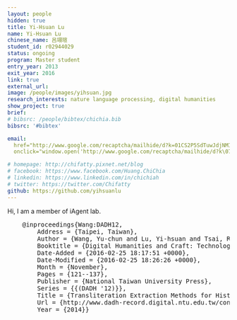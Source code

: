 ```yaml
---
layout: people
hidden: true
title: Yi-Hsuan Lu
name: Yi-Hsuan Lu
chinese_name: 呂翊瑄
student_id: r02944029
status: ongoing
program: Master student
entry_year: 2013
exit_year: 2016
link: true
external_url:
image: /people/images/yihsuan.jpg
research_interests: nature language processing, digital humanities
show_project: true
brief:
# bibsrc: /people/bibtex/chichia.bib
bibsrc: '#bibtex'

email:
  href="http://www.google.com/recaptcha/mailhide/d?k=01CS2P5SdTuwJdjNMImIuIeQ==&amp;c=SMUghphuV7yjbWUw5YLB2VKpVu3BQ1loPYBYQGTS8x8="
  onclick="window.open('http://www.google.com/recaptcha/mailhide/d?k\07501CS2P5SdTuwJdjNMImIuIeQ\75\75\46c\75SMUghphuV7yjbWUw5YLB2VKpVu3BQ1loPYBYQGTS8x8\075', '', 'toolbar=0,scrollbars=0,location=0,statusbar=0,menubar=0,resizable=0,width=500,height=300'); return false;" title="Reveal this e-mail address"

# homepage: http://chifatty.pixnet.net/blog
# facebook: https://www.facebook.com/Huang.ChiChia
# linkedin: https://www.linkedin.com/in/chichiah
# twitter: https://twitter.com/Chifatty
github: https://github.com/yihsuanlu
---
```



Hi, I am a member of iAgent lab.

<pre id="bibtex">
    @inproceedings{Wang:DADH12,
        Address = {Taipei, Taiwan},
        Author = {Wang, Yu-chun and Lu, Yi-hsuan and Tsai, Richard Tzong-han and Liu, Qing-feng and Jin, Guan-tao and Liu, Chao-lin},
        Booktitle = {Digital Humanities and Craft: Technological Change},
        Date-Added = {2016-02-25 18:17:51 +0000},
        Date-Modified = {2016-02-25 18:26:26 +0000},
        Month = {November},
        Pages = {121--137},
        Publisher = {National Taiwan University Press},
        Series = {{(DADH '12)}},
        Title = {Transliteration Extraction Methods for Historical Chinese Literature},
        Url = {http://www.dadh-record.digital.ntu.edu.tw/config_xml/2012config/programINFO/abs/paper05_02_abs.pdf},
        Year = {2014}}
</pre>

